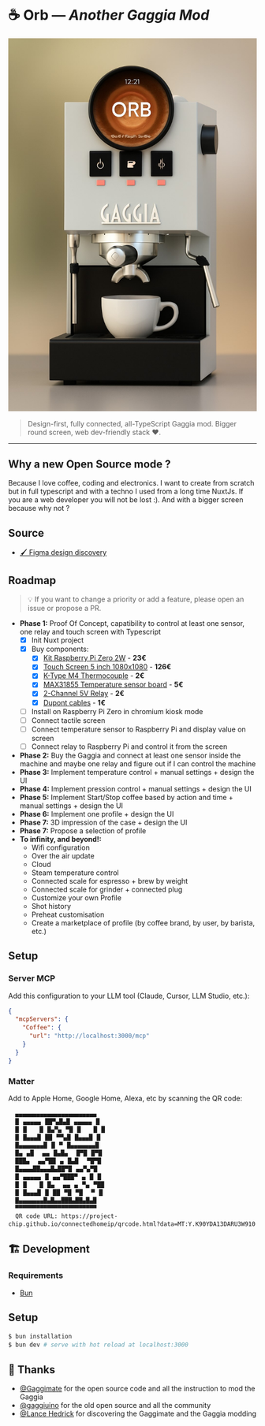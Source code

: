 # ☕️ Orb — _Another Gaggia Mod_
![image](orb.jpg)
> Design-first, fully connected, all-TypeScript Gaggia mod. Bigger round screen, web dev-friendly stack ❤️.
---

## Why a new Open Source mode ?
Because I love coffee, coding and electronics. I want to create from scratch but in full typescript and with a techno
I used from a long time NuxtJs. If you are a web developer you will not be lost :).
And with a bigger screen because why not ?

## Source
- [🖌️ Figma design discovery](https://www.figma.com/design/AHiLtSJ49nn0VO5oZbc940/Nuxt-UI-v3-•-Official-Design-Kit-•-Free--Community-?node-id=3523-8815&p=f&t=C1Ur5FfJ0Jg08B5x-0)

## Roadmap
> 💡 If you want to change a priority or add a feature, please open an issue or propose a PR.

- **Phase 1:** Proof Of Concept, capatibility to control at least one sensor, one relay and touch screen with Typescript
    - [x] Init Nuxt project
    - [x] Buy components:
        - [x] [Kit Raspberry Pi Zero 2W](https://fr.aliexpress.com/item/1005008267755917.html?spm=a2g0o.order_list.order_list_main.10.58785e5bD7hSzg&gatewayAdapt=glo2fra) - **23€**
        - [x] [Touch Screen 5 inch 1080x1080](https://fr.aliexpress.com/item/1005005498872449.html?spm=a2g0o.order_list.order_list_main.30.58785e5bD7hSzg&gatewayAdapt=glo2fra) - **126€**
        - [x] [K-Type M4 Thermocouple](https://fr.aliexpress.com/item/1005005496786289.html?spm=a2g0o.order_list.order_list_main.15.58785e5bD7hSzg&gatewayAdapt=glo2fra) - **2€**
        - [x] [MAX31855 Temperature sensor board](https://fr.aliexpress.com/item/1005005008373588.html?businessType=ProductDetail&srcSns=sns_Copy&spreadType=socialShare&bizType=ProductDetail&social_params=60912297260&aff_fcid=95a1e04e32ac448ea27c9f69c721219f-1757278656595-05401-_EuEbJO4&tt=CPS_NORMAL&aff_fsk=_EuEbJO4&aff_platform=shareComponent-detail&sk=_EuEbJO4&aff_trace_key=95a1e04e32ac448ea27c9f69c721219f-1757278656595-05401-_EuEbJO4&shareId=60912297260&businessType=ProductDetail&platform=AE&terminal_id=4f4c5c4072c3433a89a03e4f7aaeeab8&gatewayAdapt=glo2fra) - **5€**
        - [x] [2-Channel 5V Relay](https://fr.aliexpress.com/item/1005001903120199.html?spm=a2g0o.order_list.order_list_main.20.58785e5bD7hSzg&gatewayAdapt=glo2fra) - **2€**
        - [x] [Dupont cables](https://fr.aliexpress.com/item/1005005501503609.html?spm=a2g0o.order_list.order_list_main.25.58785e5bD7hSzg&gatewayAdapt=glo2fra) - **1€**
    - [ ] Install on Raspberry Pi Zero in chromium kiosk mode
    - [ ] Connect tactile screen
    - [ ] Connect temperature sensor to Raspberry Pi and display value on screen
    - [ ] Connect relay to Raspberry Pi and control it from the screen
- **Phase 2:** Buy the Gaggia and connect at least one sensor inside the machine and maybe one relay and figure out if I can control the machine
- **Phase 3:** Implement temperature control + manual settings + design the UI
- **Phase 4:** Implement pression control + manual settings + design the UI
- **Phase 5:** Implement Start/Stop coffee based by action and time + manual settings + design the UI
- **Phase 6:** Implement one profile + design the UI
- **Phase 7:** 3D impression of the case + design the UI
- **Phase 7:** Propose a selection of profile
- **To infinity, and beyond!:**
    - Wifi configuration
    - Over the air update
    - Cloud
    - Steam temperature control
    - Connected scale for espresso + brew by weight
    - Connected scale for grinder + connected plug
    - Customize your own Profile
    - Shot history
    - Preheat customisation
    - Create a marketplace of profile (by coffee brand, by user, by barista, etc.)

## Setup
### Server MCP
Add this configuration to your LLM tool (Claude, Cursor, LLM Studio, etc.):
```json
{
  "mcpServers": {
    "Coffee": {
      "url": "http://localhost:3000/mcp"
    }
  }
}
```

### Matter
Add to Apple Home, Google Home, Alexa, etc by scanning the QR code:

```log
  ▄▄▄▄▄▄▄▄▄▄▄▄▄▄▄▄▄▄▄▄▄▄▄
  █⠀▄▄▄▄▄⠀██▀▄█▄█⠀▄▄▄▄▄⠀█
  █⠀█⠀⠀⠀█⠀█▄▀▄⠀▀█⠀█⠀⠀⠀█⠀█
  █⠀█▄▄▄█⠀██⠀▀▀▄█⠀█▄▄▄█⠀█
  █▄▄▄▄▄▄▄█⠀█⠀▀⠀█▄▄▄▄▄▄▄█
  █▄⠀▄█⠀⠀▄▄⠀█▄█▄⠀⠀█▀█⠀█▀█
  ███▄⠀⠀▄▄▀██⠀▄⠀█▄█⠀⠀▀█▀█
  █▄▄▄▄██▄▄▄█▄██▀█⠀▄▄▀▄▀█
  █⠀▄▄▄▄▄⠀█⠀▄▄▀███▀⠀▄⠀█⠀█
  █⠀█⠀⠀⠀█⠀█▄⠀⠀▄▄⠀▄⠀▀▄⠀▀██
  █⠀█▄▄▄█⠀█⠀██⠀▀█⠀▀█⠀⠀▀⠀█
  █▄▄▄▄▄▄▄█▄█▄▄███▄██▄█▄█
  ▀▀▀▀▀▀▀▀▀▀▀▀▀▀▀▀▀▀▀▀▀▀▀
  QR code URL: https://project-chip.github.io/connectedhomeip/qrcode.html?data=MT:Y.K90YDA13DARU3W910
```

## 🏗️ Development
### Requirements

- [Bun](https://bun.sh/)

##  Setup

```bash
$ bun installation
$ bun dev # serve with hot reload at localhost:3000  
```

## 🙇 Thanks
- [@Gaggimate](https://github.com/jniebuhr/gaggimate) for the open source code and all the instruction to mod the Gaggia
- [@gaggiuino](https://github.com/Zer0-bit/gaggiuino) for the old open source and all the community
- [@Lance Hedrick](https://www.youtube.com/@LanceHedrick) for discovering the Gaggimate and the Gaggia modding

